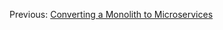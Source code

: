 Previous: [Converting a Monolith to Microservices](https://github.com/jenterkin/docker-microservice-example/tree/07-monolith-to-microservices)

